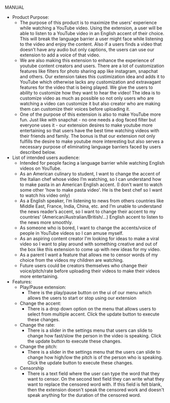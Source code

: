 MANUAL
* Product Purpose: 
    * The purpose of this product is to maximize the users' experience while watching a YouTube video. Using the extension, a user will be able to listen to a YouTube video in an English accent of their choice. This will break the language barrier a user might face while listening to the video and enjoy the content. Also if a users finds a video that doesn’t have any audio but only captions, the users can use our extension to add a voice of that video. 
    * We are also making this extension to enhance the experience of youtube content creators and users. There are a lot of customization features like filters for photo sharing app like instagram, snapchat and others. Our extension takes this custimization idea and adds it to YouTube which otherwise lacks any customization and extravagant features for the video that is being played. We give the users to ability to customize how they want to hear the video! The idea is to customize video as much as possible so not only users who are watching a video can customize it but also creator who are making them can customize their voices before uploading it.
    * One of the purpose of this extension is also to make YouTube more fun. Just like with snapchat - no one needs a dog faced filter but everyone uses it - our extension desires to make youtube more entertaining so that users have the best time watching videos with their friends and family. The bonus is that our extension not only fulfills the desire to make youtube more interesting but also serves a necessary purpose of eliminating language barriers faced by users described below.  
* List of intended users audience:
    * Intended for people facing a language barrier while watching English videos on YouTube. 
    * As an American culinary to student, I want to change the accent of the Italian chef whose video I’m watching, so I can understand how to make pasta in an American English accent. (I don't want to watch some other 'how to make pasta video'. He is the best chef so I want to watch his video only)
    * As a English speaker, I’m listening to news from others countries like Middle East, France, India, China, etc. and I’m unable to understand the news reader’s accent, so I want to change their accent to my countries' (American/Australian/British/...) English accent to listen to the news more smoothly.
    * As someone who is bored, I want to change the accents/voice of people in YouTube videos so I can amuse myself.
    * As an aspiring content creator I'm looking for ideas to make a viral video so I want to play around with something creative and out of the box like this extension to come up with new ideas for my video. 
    * As a parent I want a feature that allows me to censor words of my choice from the videos my children are watching. 
    * Future users could be creators themselves who change their voice/pitch/rate before uploading their videos to make their videos more entertaining.   
* Features: 
   * Play/Pause extension: 
      * There is the play/pause button on the ui of our menu which allows the users to start or stop using our extension
   * Change the accent:
      * There is a drop down option on the menu that allows users to select from multiple accent. Click the update button to execute these changes. 
   * Change the rate:
      * There is a slider in the settings menu that users can slide to change how fast/slow the person in the video is speaking. Click the update button to execute these changes.
   * Change the pitch:
      * There is a slider in the settings menu that the users can slide to change how high/low the pitch is of the person who is speaking. Click the update button to execute these changes.
   * Censorship
      * There is a text field where the user can type the word that they want to censor. On the second text field they can write what they want to replace the censored word with. If this field is felt blank, then the extension doesn't speak the censored work and doesn't speak anything for the duration of the censored word.  
     
